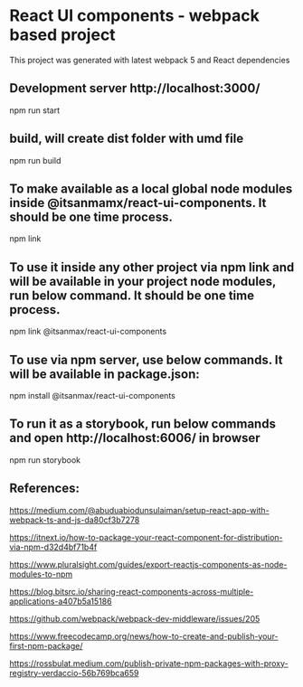
# React UI components - webpack based project

This project was generated with latest webpack 5 and React dependencies

## Development server http://localhost:3000/

npm run start

## build, will create dist folder with umd file 

npm run build

## To make available as a local global node modules inside @itsanmamx/react-ui-components. It should be one time process.

npm link 

## To use it inside any other project via npm link and will be available in your project node modules, run below command. It should be one time process.

npm link @itsanmax/react-ui-components

## To use via npm server, use below commands. It will be available in package.json:

npm install @itsanmax/react-ui-components

## To run it as a storybook, run below commands and open http://localhost:6006/ in browser

npm run storybook

## References:

https://medium.com/@abuduabiodunsulaiman/setup-react-app-with-webpack-ts-and-js-da80cf3b7278

https://itnext.io/how-to-package-your-react-component-for-distribution-via-npm-d32d4bf71b4f

https://www.pluralsight.com/guides/export-reactjs-components-as-node-modules-to-npm

https://blog.bitsrc.io/sharing-react-components-across-multiple-applications-a407b5a15186

https://github.com/webpack/webpack-dev-middleware/issues/205

https://www.freecodecamp.org/news/how-to-create-and-publish-your-first-npm-package/

https://rossbulat.medium.com/publish-private-npm-packages-with-proxy-registry-verdaccio-56b769bca659





